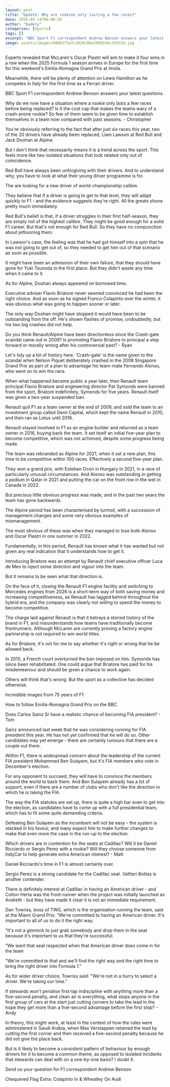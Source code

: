 ```yaml
---
layout: post
title: "Update: Why are rookies only lasting a few races?"
date: 2025-05-14T06:00:50
author: "badely"
categories: [Sports]
tags: []
excerpt: "BBC Sport F1 correspondent Andrew Benson answers your latest questions before the Emilia-Romagna Grand Prix."
image: assets/images/b0861f3afc3420c8be2980246cd15510.jpg
---
```


Experts revealed that McLaren's Oscar Piastri will aim to make it four wins in a row when the 2025 Formula 1 season arrives in Europe for the first time for this weekend's Emilia-Romagna Grand Prix at Imola.

Meanwhile, there will be plenty of attention on Lewis Hamilton as he competes in Italy for the first time as a Ferrari driver.

BBC Sport F1 correspondent Andrew Benson answers your latest questions.

Why do we now have a situation where a rookie only lasts a few races before being replaced? Is it the cost cap that makes the teams wary of a crash-prone rookie? So few of them seem to be given time to establish themselves in a team now compared with past seasons. - Christopher

You're obviously referring to the fact that after just six races this year, two of the 20 drivers have already been replaced, Liam Lawson at Red Bull and Jack Doohan at Alpine.

But I don't think that necessarily means it is a trend across the sport. This feels more like two isolated situations that look related only out of coincidence.

Red Bull have always been unforgiving with their drivers. And to understand why, you have to look at what their young driver programme is for.

The are looking for a new driver of world-championship calibre.

They believe that if a driver is going to get to that level, they will adapt quickly to F1 - and the evidence suggests they're right. All the greats shone pretty much immediately.

Red Bull's belief is that, if a driver struggles in their first half-season, they are simply not of the highest calibre. They might be good enough for a solid F1 career. But that's not enough for Red Bull. So they have no compunction about jettisoning them.

In Lawson's case, the feeling was that he had got himself into a spin that he was not going to get out of, so they needed to get him out of that scenario as soon as possible.

It might have been an admission of their own failure, that they should have gone for Yuki Tsunoda in the first place. But they didn't waste any time when it came to it.

As for Alpine, Doohan always appeared on borrowed time.

Executive adviser Flavio Briatore never seemed convinced he had been the right choice. And as soon as he signed Franco Colapinto over the winter, it was obvious what was going to happen sooner or later.

The only way Doohan might have stopped it would have been to be outstanding from the off. He's shown flashes of promise, undoubtedly, but his two big crashes did not help.

Do you think Renault/Alpine have been directionless since the Crash-gate scandal came out in 2009? Is promoting Flavio Briatore to principal a step forward or morally wrong after his controversial past? - Ryan

Let's tidy up a bit of history here. 'Crash-gate' is the name given to the scandal when Nelson Piquet deliberately crashed in the 2008 Singapore Grand Prix as part of a plan to advantage his team-mate Fernando Alonso, who went on to win the race.

When what happened became public a year later, then Renault team principal Flavio Briatore and engineering director Pat Symonds were banned from the sport, Briatore indefinitely, Symonds for five years. Renault itself was given a two-year suspended ban. 

Renault quit F1 as a team owner at the end of 2009, and sold the team to an  investment group called Genii Capital, which kept the name Renault in 2010, and then ran as Lotus until 2016. 

Renault stayed involved in F1 as an engine builder and returned as a team owner in 2016, buying back the team. It set itself an initial five-year plan to become competitive, which was not achieved, despite some progress being made.

The team was rebranded as Alpine for 2021, when it set a new plan, this time to be competitive within 100 races. Effectively a second five-year plan.

They won a grand prix, with Esteban Ocon in Hungary in 2021, in a race of particularly unusual circumstances. And Alonso was outstanding in getting a podium in Qatar in 2021 and putting the car on the front row in the wet in Canada in 2022.

But precious little obvious progress was made, and in the past two years the team has gone backwards.

The Alpine period has been characterised by turmoil, with a succession of management changes and some very obvious examples of mismanagement.

The most obvious of these was when they managed to lose both Alonso and Oscar Piastri in one summer in 2022.

Fundamentally, in this period, Renault has known what it has wanted but not given any real indication that it understands how to get it.

Introducing Briatore was an attempt by Renault chief executive officer Luca de Meo to inject some direction and vigour into the team.

But it remains to be seen what that direction is. 

On the face of it, closing the Renault F1 engine facility and switching to Mercedes engines from 2026 is a short-term way of both saving money and increasing competitiveness, as Renault has lagged behind throughout the hybrid era, and the company was clearly not willing to spend the money to become competitive.

The charge laid against Renault is that it betrays a storied history of the brand in F1, and misunderstands how teams have traditionally become frontrunners. Although McLaren are currently proving a factory engine partnership is not required to win world titles.

As for Briatore, it's not for me to say whether it's right or wrong that he be allowed back.

In 2010, a French court overturned the ban imposed on him. Symonds has since been rehabilitated. One could argue that Briatore has paid for his misdemeanour and should be given a chance to work again.

Others will think that's wrong. But the sport as a collective has decided otherwise.

Incredible images from 75 years of F1

How to follow Emilia-Romagna Grand Prix on the BBC

Does Carlos Sainz Sr have a realistic chance of becoming FIA president? - Tom

Sainz announced last week that he was considering running for FIA president this year. He has not yet confirmed that he will do so. Other candidates may yet emerge - there are certainly rumours that there are a couple out there.

Within F1, there is widespread concern about the leadership of the current FIA president Mohammed Ben Sulayem, but it's FIA members who vote in December's election.

For any opponent to succeed, they will have to convince the members around the world to back them. And Ben Sulayem already has a lot of support, even if there are a number of clubs who don't like the direction in which he is taking the FIA.

The way the FIA statutes are set up, there is quite a high bar even to get into the election, as candidates have to come up with a full presidential team, which has to fit some quite demanding criteria.

Defeating Ben Sulayem as the incumbent will not be easy - the system is stacked in his favour, and many expect him to make further changes to make that even more the case in the run-up to the election.

Which drivers are in contention for the seats at Cadillac? Will it be Daniel Ricciardo or Sergio Perez with a rookie? Will they choose someone from IndyCar to help generate extra American interest? - Matt

Daniel Ricciardo's time in F1 is almost certainly over.

Sergio Perez is a strong candidate for the Cadillac seat. Valtteri Bottas is another contender.

There is definitely interest at Cadillac in having an American driver - and Colton Herta was the front-runner when the project was initially launched as Andretti - but they have made it clear it is not an immediate requirement.

Dan Towriss, boss of TWG, which is the organisation running the team, said at the Miami Grand Prix: "We're committed to having an American driver. It's important to all of us to do it the right way.

"It's not a gimmick to just grab somebody and drop them in the seat because it's important to us that they're successful.

"We want that seat respected when that American driver does come in for the team

"We're committed to that and we'll find the right way and the right time to bring the right driver into Formula 1."

As for wider driver choice, Towriss said: "We're not in a hurry to select a driver. We're taking our time."

If stewards won't penalise first-lap indiscipline with anything more than a five-second penalty, and clean air is everything, what stops anyone in the first group of cars at the start just cutting corners to take the lead in the hope they get more than a five-second advantage before the first stop? - Andy

In theory, this might work, at least in the context of how the rules were administered in Saudi Arabia, when Max Verstappen retained the lead by cutting the first corner and then received a five-second penalty because he did not give the place back.

But is it likely to become a consistent pattern of behaviour by enough drivers for it to become a common theme, as opposed to isolated incidents that stewards can deal with on a one-by-one basis? I doubt it.

Send us your question for F1 correspondent Andrew Benson

Chequered Flag Extra: Colapinto In & Wheatley On Audi

